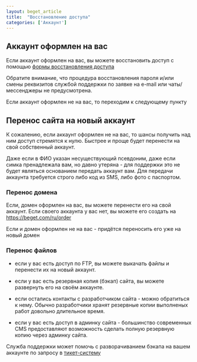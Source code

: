 ```yaml
---
layout: beget_article
title:  "Восстановление доступа"
categories: ['Аккаунт']
---
```


## Аккаунт оформлен на вас

Если аккаунт оформлен на вас, вы можете восстановить доступ с помощью [формы восстановления доступа](https://cp.beget.com/password_recovery)

Обратите внимание, что процедура восстановления пароля и/или смены реквизитов службой поддержки по заявке на e-mail или чаты/мессенджеры не предусмотрена.

Если аккаунт оформлен не на вас, то переходим к следующему пункту

## Перенос сайта на новый аккаунт

К сожалению, если аккаунт оформлен не на вас, то шансы получить над ним доступ стремятся к нулю. Быстрее и проще будет перенести на свой собственный аккаунт. 

Даже если в ФИО указан несуществующий псевдоним, даже если симка пренадлежала вам, но давно утеряна - для поддержки это не будет являться основанием передать аккаунт вам. Для передачи аккаунта требуется строго либо код из SMS, либо фото с паспортом.

### Перенос домена

Если, домен оформлен на вас, вы можете перенести его на свой аккаунт. Если своего аккаунта у вас нет, вы можете его создать на https://beget.com/ru/order 

Если и домен оформлен не на вас - придётся переносить его уже на новый домен

### Перенос файлов

- если у вас есть доступ по FTP, вы можете выкачать файлы и перенести их на новый аккаунт.

- если у вас есть резервная копия (бэкап) сайта, вы можете развернуть его на своём аккаунте. 

- если остались контакты с разработчиком сайта - можно обратиться к нему. Обычно разработчики хранят резервные копии выполненых работ довольно длительное время.

- если у вас есть доступ в админку сайта - большинство современных CMS предоставляют возможность сделать полную резервную копию через админку сайта.

Служба поддержки может помочь с разворачиванием бэкапа на вашем аккаунте по запросу в [тикет-систему](https://cp.beget.com/support) 
